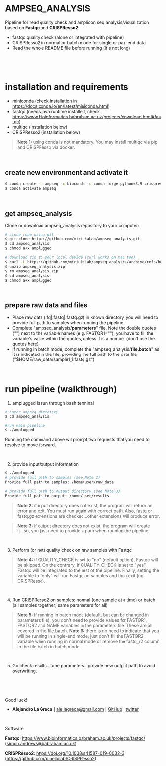 # AMPSEQ_ANALYSIS
Pipeline for read quality check and amplicon seq analysis/visualization based on **Fastqc** and **CRISPResso2**:

* fastqc quality check (alone or integrated with pipeline)
* CRISPResso2 in normal or batch mode for single or pair-end data
* Read the whole README file before running (it's not long)

&nbsp;

&nbsp;


# installation and requirements
* miniconda (check installation in https://docs.conda.io/en/latest/miniconda.html)
* fastqc (needs java runtime installed, check https://www.bioinformatics.babraham.ac.uk/projects/download.html#fastqc)
* multiqc (installation below)
* CRISPResso2 (installation below)

> **Note 1:** using conda is not mandatory. You may install multiqc via pip and CRISPResso via docker.

&nbsp;

## create new environment and activate it
```bash
$ conda create -n ampseq -c bioconda -c conda-forge python=3.9 crispresso2 multiqc
$ conda activate ampseq
```

&nbsp;

## get ampseq_analysis 
Clone or download ampseq_analysis repository to your computer:

```bash
# clone repo using git
$ git clone https://github.com/miriukaLab/ampseq_analysis.git
$ cd ampseq_analysis
$ chmod a+x amplugged
```

```bash
# download zip to your local devide (curl works on mac too)
$ curl -L https://github.com/miriukaLab/ampseq_analysis/archive/refs/heads/main.zip -o ampseq_analysis.zip
$ unzip ampseq_analysis.zip
$ rm ampseq_analysis.zip
$ cd ampseq_analysis
$ chmod a+x amplugged
```

&nbsp;

## prepare raw data and files

* Place raw data (.fq|.fastq|.fastq.gz) in known directory, you will need to provide full path to samples when running the pipeline
* Complete "ampseq_analysis/**parameters**" file. Note the double quotes ("") next to the variable names (e.g. FASTQR1=""); you have to fill the variable's value within the quotes, unless it is a number (don't use the quotes here)
* if running in batch mode, complete the "ampseq_analysis/**file.batch**" as it is indicated in the file, providing the full path to the data file ("$HOME/raw_data/sample1_1.fastq.gz")

&nbsp;

# run pipeline (walkthrough)
1) amplugged is run through bash terminal

```bash
# enter ampseq directory
$ cd ampseq_analysis

#run main pipeline
$ ./amplugged
```

Running the command above wil prompt two requests that you need to resolve to move forward.

&nbsp;

2) provide input/output information

```bash
$ ./amplugged
# provide full path to samples (see Note 2)
Provide full path to samples: /home/user/raw_data

# provide full path to output directory (see Note 3)
Provide full path to output: /home/user/results
```

> **Note 2:** if input directory does not exist, the program will return an error and exit. You must run again with correct path. Also, fastq or fastq.gz extensions are checked...other extensions will produce error.

> **Note 3:** if output directory does not exist, the program will create it...so, you just need to provide a path when running the pipeline.

&nbsp;

3) Perform (or not) quality check on raw samples with Fastqc
> **Note 4:** if QUALITY_CHECK is set to "no" (default option), Fastqc will be skipped. On the contrary, if QUALITY_CHECK is set to "yes", Fastqc will be integrated to the rest of the pipeline. Finally, setting the variable to "only" will run Fastqc on samples and then exit (no CRISPResso).

&nbsp;

4) Run CRISPResso2 on samples: normal (one sample at a time) or batch (all samples together; same parameters for all)
> **Note 5:** If running in batch mode (default, but can be changed in parameters file), you don't need to provide values for FASTQR1, FASTQR2 and NAME variables in the parameters file. These are all covered in the file.batch.
> **Note 6:** there is no need to indicate that you will be running in single-end mode, just don't fill the FASTQR2 variable when running in normal mode or remove the fastq_r2 column in the file.batch in batch mode.

&nbsp;

5) Go check results...tune parameters...provide new output path to avoid overwriting.

&nbsp;

&nbsp;

Good luck!
* **Alejandro La Greca** | <ale.lagreca@gmail.com> | [GitHub](https://github.com/alelagreca) | [twitter](https://twitter.com/aled_lg)

&nbsp;

Software

**Fastqc**: https://www.bioinformatics.babraham.ac.uk/projects/fastqc/ (simon.andrews@babraham.ac.uk)

**CRISPResso2**: https://doi.org/10.1038/s41587-019-0032-3 (https://github.com/pinellolab/CRISPResso2)
